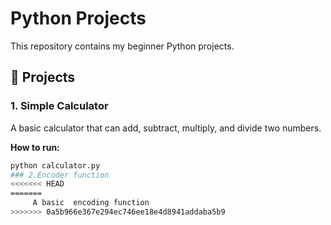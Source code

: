 # Python Projects

This repository contains my beginner Python projects.  

## 📌 Projects

### 1. Simple Calculator
A basic calculator that can add, subtract, multiply, and divide two numbers.  

**How to run:**
```bash
python calculator.py
### 2.Encoder function
<<<<<<< HEAD
=======
     A basic  encoding function
>>>>>>> 0a5b966e367e294ec746ee18e4d8941addaba5b9
